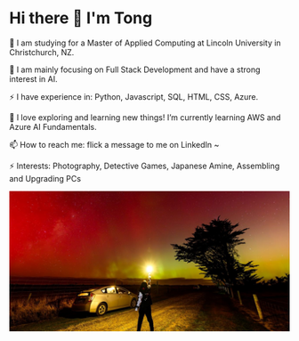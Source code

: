 # Hi there 👋 I'm Tong

🔭 I am studying for a Master of Applied Computing at Lincoln University in Christchurch, NZ.

🔧 I am mainly focusing on Full Stack Development and have a strong interest in AI.

⚡ I have experience in: Python, Javascript, SQL, HTML, CSS, Azure.

🌱 I love exploring and learning new things! I’m currently learning AWS and Azure AI Fundamentals.

📫 How to reach me: flick a message to me on LinkedIn ~

⚡ Interests: Photography, Detective Games, Japanese Amine, Assembling and Upgrading PCs

![Tong's Picture](https://github.com/Tong-Ye-1159668/Tong-Ye-1159668/blob/main/Tong's%20picture.jpg?raw=true)
